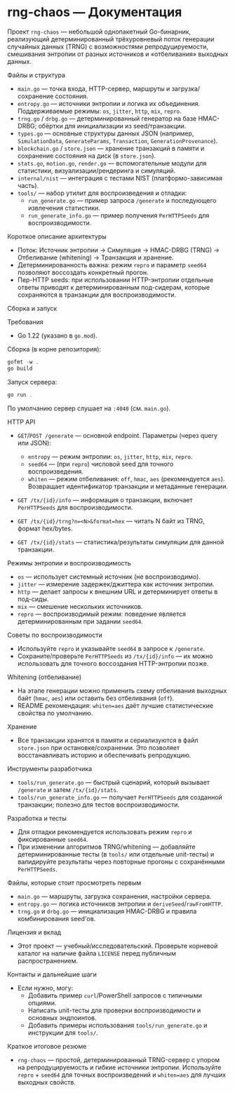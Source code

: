 # rng-chaos — Документация

Проект `rng-chaos` — небольшой однопакетный Go-бинарник, реализующий детерминированный трёхуровневый поток генерации случайных данных (TRNG) с возможностями репродуцируемости, смешивания энтропии от разных источников и «отбеливания» выходных данных.

Файлы и структура
- `main.go` — точка входа, HTTP-сервер, маршруты и загрузка/сохранение состояния.
- `entropy.go` — источники энтропии и логика их объединения. Поддерживаемые режимы: `os`, `jitter`, `http`, `mix`, `repro`.
- `trng.go` / `drbg.go` — детерминированный генератор на базе HMAC-DRBG; обёртки для инициализации из seed/транзакции.
- `types.go` — основные структуры данных JSON (например, `SimulationData`, `GenerateParams`, `Transaction`, `GenerationProvenance`).
- `blockchain.go` / `store.json` — хранение транзакций в памяти и сохранение состояния на диск (в `store.json`).
- `stats.go`, `motion.go`, `render.go` — вспомогательные модули для статистики, визуализации/рендеринга и симуляций.
- `internal/nist` — интеграция с тестами NIST (платформо-зависимая часть).
- `tools/` — набор утилит для воспроизведения и отладки:
  - `run_generate.go` — пример запроса `/generate` и последующего извлечения статистики.
  - `run_generate_info.go` — пример получения `PerHTTPSeeds` для воспроизводимости.

Короткое описание архитектуры
- Поток: Источник энтропии -> Симуляция -> HMAC-DRBG (TRNG) -> Отбеливание (whitening) -> Транзакция и хранение.
- Детерминированность важна: режим `repro` и параметр `seed64` позволяют воссоздать конкретный прогон.
- Пер-HTTP seeds: при использовании HTTP-энтропии отдельные ответы приводят к детерминированным под-сидерам, которые сохраняются в транзакции для воспроизводимости.

Сборка и запуск

Требования
- Go 1.22 (указано в `go.mod`).

Сборка (в корне репозитория):

```powershell
gofmt -w .
go build
```

Запуск сервера:

```powershell
go run .
```

По умолчанию сервер слушает на `:4040` (см. `main.go`).

HTTP API

- `GET`/`POST /generate` — основной endpoint. Параметры (через query или JSON):
  - `entropy` — режим энтропии: `os`, `jitter`, `http`, `mix`, `repro`.
  - `seed64` — (при `repro`) числовой seed для точного воспроизведения.
  - `whiten` — режим отбеливания: `off`, `hmac`, `aes` (рекомендуется `aes`).
  Возвращает идентификатор транзакции и метаданные генерации.

- `GET /tx/{id}/info` — информация о транзакции, включает `PerHTTPSeeds` для воспроизводимости.
- `GET /tx/{id}/trng?n=<N>&format=hex` — читать N байт из TRNG, формат hex/bytes.
- `GET /tx/{id}/stats` — статистика/результаты симуляции для данной транзакции.

Режимы энтропии и воспроизводимость
- `os` — использует системный источник (не воспроизводимо).
- `jitter` — измерение задержек/джиттера как источник энтропии.
- `http` — делает запросы к внешним URL и детерминирует ответы в под-сиды.
- `mix` — смешение нескольких источников.
- `repro` — воспроизводимый режим: поведение является детерминированным при задании `seed64`.

Советы по воспроизводимости
- Используйте `repro` и указывайте `seed64` в запросе к `/generate`.
- Сохраните/проверьте `PerHTTPSeeds` из `/tx/{id}/info` — их можно использовать для точного воссоздания HTTP-энтропии позже.

Whitening (отбеливание)
- На этапе генерации можно применить схему отбеливания выходных байт (`hmac`, `aes`) или оставить без отбеливания (`off`).
- README рекомендация: `whiten=aes` даёт лучшие статистические свойства по умолчанию.

Хранение
- Все транзакции хранятся в памяти и сериализуются в файл `store.json` при остановке/сохранении. Это позволяет восстанавливать историю и обеспечивать репродукцию.

Инструменты разработчика
- `tools/run_generate.go` — быстрый сценарий, который вызывает `/generate` и затем `/tx/{id}/stats`.
- `tools/run_generate_info.go` — получает `PerHTTPSeeds` для созданной транзакции; полезно для тестов воспроизводимости.

Разработка и тесты
- Для отладки рекомендуется использовать режим `repro` и фиксированные `seed64`.
- При изменении алгоритмов TRNG/whitening — добавляйте детерминированные тесты (в `tools/` или отдельные unit-тесты) и валидируйте результаты через повторные прогоны с сохранёнными `PerHTTPSeeds`.

Файлы, которые стоит просмотреть первым
- `main.go` — маршруты, загрузка сохранения, настройки сервера.
- `entropy.go` — логика источников энтропии и `deriveSeed`/`rawFromHTTP`.
- `trng.go` и `drbg.go` — инициализация HMAC-DRBG и правила комбинирования seed'ов.

Лицензия и вклад
- Этот проект — учебный/исследовательский. Проверьте корневой каталог на наличие файла `LICENSE` перед публичным распространением.

Контакты и дальнейшие шаги
- Если нужно, могу:
  - Добавить пример `curl`/PowerShell запросов с типичными опциями.
  - Написать unit-тесты для проверки воспроизводимости и основных эндпоинтов.
  - Добавить примеры использования `tools/run_generate.go` и инструкции для `tools/`.

Краткое итоговое резюме
- `rng-chaos` — простой, детерминированный TRNG-сервер с упором на репродуцируемость и гибкие источники энтропии. Используйте `repro` + `seed64` для точных воспроизведений и `whiten=aes` для лучших выходных свойств.
